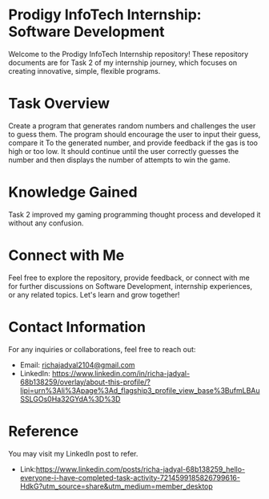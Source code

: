 # Prodigy InfoTech Internship: Software Development
Welcome to the Prodigy InfoTech Internship repository! These repository documents are for Task 2 of my internship journey, which focuses on creating innovative, simple, flexible programs.

# Task Overview
Create a program that generates random numbers and challenges the user to guess them. The program should encourage the user to input their guess, compare it To the 
generated number, and provide feedback if the gas is too high or too low. It should continue until the user correctly guesses the number and then displays the number of attempts to win the game.


# Knowledge Gained
Task 2 improved my gaming programming thought process and developed it without any confusion.

# Connect with Me
Feel free to explore the repository, provide feedback, or connect with me for further discussions on Software Development, internship experiences, or any related topics. Let's learn and grow together!

# Contact Information
For any inquiries or collaborations, feel free to reach out:
* Email: richajadyal2104@gmail.com
* LinkedIn: https://www.linkedin.com/in/richa-jadyal-68b138259/overlay/about-this-profile/?lipi=urn%3Ali%3Apage%3Ad_flagship3_profile_view_base%3BufmLBAuSSLGOs0Ha32GYdA%3D%3D

# Reference
You may visit my LinkedIn post to refer.
* Link:https://www.linkedin.com/posts/richa-jadyal-68b138259_hello-everyone-i-have-completed-task-activity-7214599185826799616-HdkG?utm_source=share&utm_medium=member_desktop
